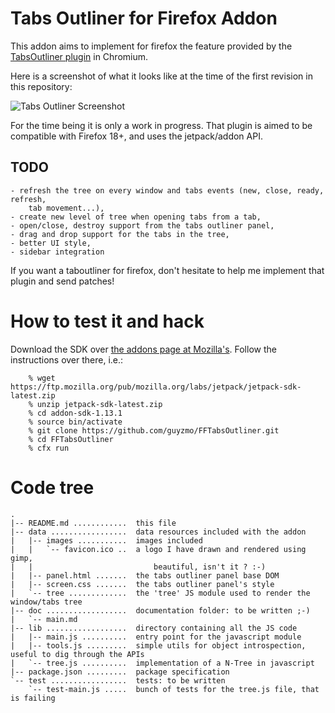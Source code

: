 Tabs Outliner for Firefox Addon
===============================

This addon aims to implement for firefox the feature provided by
the [TabsOutliner plugin](https://chrome.google.com/webstore/detail/tabs-outliner/eggkanocgddhmamlbiijnphhppkpkmkl) in Chromium.

Here is a screenshot of what it looks like at the time of the first
revision in this repository:

![Tabs Outliner Screenshot](http://m0g.net/ff_tabsoutliner.png)

For the time being it is only a work in progress. That plugin is
aimed to be compatible with Firefox 18+, and uses the jetpack/addon
API. 

TODO
----
    - refresh the tree on every window and tabs events (new, close, ready, refresh, 
        tab movement...),
    - create new level of tree when opening tabs from a tab,
    - open/close, destroy support from the tabs outliner panel,
    - drag and drop support for the tabs in the tree,
    - better UI style,
    - sidebar integration

If you want a taboutliner for firefox, don't hesitate to help me 
implement that plugin and send patches!

How to test it and hack
=======================

Download the SDK over [the addons page at Mozilla's](https://addons.mozilla.org/en-US/developers/builder).
Follow the instructions over there, i.e.:

```
    % wget https://ftp.mozilla.org/pub/mozilla.org/labs/jetpack/jetpack-sdk-latest.zip
    % unzip jetpack-sdk-latest.zip
    % cd addon-sdk-1.13.1
    % source bin/activate
    % git clone https://github.com/guyzmo/FFTabsOutliner.git
    % cd FFTabsOutliner
    % cfx run
```

Code tree
=========

```
.
|-- README.md ............  this file
|-- data .................  data resources included with the addon
|   |-- images ...........  images included
|   |   `-- favicon.ico ..  a logo I have drawn and rendered using gimp, 
|   |                           beautiful, isn't it ? :-)
|   |-- panel.html .......  the tabs outliner panel base DOM
|   |-- screen.css .......  the tabs outliner panel's style
|   `-- tree .............  the 'tree' JS module used to render the window/tabs tree
|-- doc ..................  documentation folder: to be written ;-)
|   `-- main.md
|-- lib ..................  directory containing all the JS code
|   |-- main.js ..........  entry point for the javascript module
|   |-- tools.js .........  simple utils for object introspection, useful to dig through the APIs
|   `-- tree.js ..........  implementation of a N-Tree in javascript
|-- package.json .........  package specification
`-- test .................  tests: to be written
    `-- test-main.js .....  bunch of tests for the tree.js file, that is failing

```

